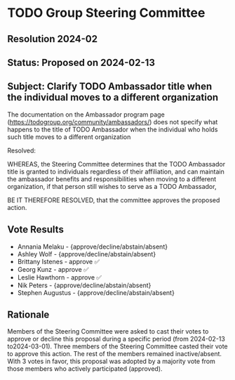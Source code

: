 # TODO Group Steering Committee

## Resolution 2024-02

## Status: Proposed on 2024-02-13

## Subject: Clarify TODO Ambassador title when the individual moves to a different organization

The documentation on the Ambassador program page (https://todogroup.org/community/ambassadors/) does not specify what 
happens to the title of TODO Ambassador when the individual who holds such title moves to a different organization


Resolved:

WHEREAS, the Steering Committee determines that the TODO Ambassador title is granted to individuals regardless of their affiliation, and can maintain the ambassador benefits and responsibilities when moving to a different organization, if that person still wishes to serve as a TODO Ambassador,

BE IT THEREFORE RESOLVED, that the committee approves the proposed action.

## Vote Results

- Annania Melaku - {approve/decline/abstain/absent}
- Ashley Wolf - {approve/decline/abstain/absent}
- Brittany Istenes - approve ✅
- Georg Kunz - approve ✅
- Leslie Hawthorn - approve ✅
- Nik Peters - {approve/decline/abstain/absent}
- Stephen Augustus - {approve/decline/abstain/absent}

## Rationale

Members of the Steering Committee were asked to cast their votes to approve or decline this proposal during a specific period (from 2024-02-13 to2024-03-01). Three members of the Steering Committee casted their vote to approve this action. The rest of the members remained inactive/absent. With 3 votes in favor, this proposal was adopted by a majority vote from those members who actively participated (approved).
